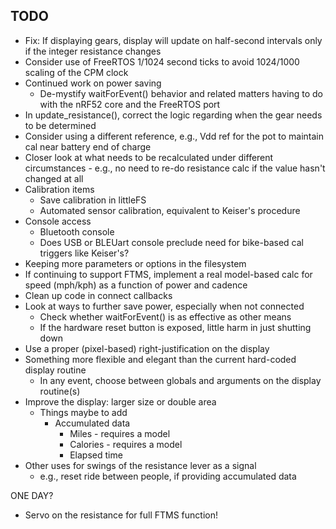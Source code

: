 ## TODO
- Fix: If displaying gears, display will update on half-second intervals only if the integer resistance changes
- Consider use of FreeRTOS 1/1024 second ticks to avoid 1024/1000 scaling of the CPM clock
- Continued work on power saving
  - De-mystify waitForEvent() behavior and related matters having to do with the nRF52 core and the FreeRTOS port
- In update_resistance(), correct the logic regarding when the gear needs to be determined
- Consider using a different reference, e.g., Vdd ref for the pot to maintain cal near battery end of charge
- Closer look at what needs to be recalculated under different circumstances - e.g., no need to re-do resistance calc if the value hasn't changed at all
- Calibration items
  - Save calibration in littleFS
  - Automated sensor calibration, equivalent to Keiser's procedure
- Console access
  - Bluetooth console
  - Does USB or BLEUart console preclude need for bike-based cal triggers like Keiser's?
- Keeping more parameters or options in the filesystem
- If continuing to support FTMS, implement a real model-based calc for speed (mph/kph) as a function of power and cadence
- Clean up code in connect callbacks
- Look at ways to further save power, especially when not connected
  - Check whether waitForEvent() is as effective as other means
  - If the hardware reset button is exposed, little harm in just shutting down
- Use a proper (pixel-based) right-justification on the display
- Something more flexible and elegant than the current hard-coded display routine
  - In any event, choose between globals and arguments on the display routine(s)
- Improve the display: larger size or double area
  - Things maybe to add
    - Accumulated  data
      - Miles - requires a model
      - Calories - requires a model
      - Elapsed time
- Other uses for swings of the resistance lever as a signal
  - e.g., reset ride between people, if providing accumulated data

ONE DAY?
- Servo on the resistance for full FTMS function!
